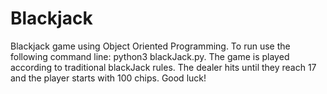 # Blackjack
Blackjack game using Object Oriented Programming. 
To run use the following command line: python3 blackJack.py.
The game is played according to traditional blackJack rules. 
The dealer hits until they reach 17 and the player starts with 100 chips. Good luck!
